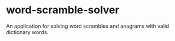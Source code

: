 # word-scramble-solver
An application for solving word scrambles and anagrams with valid dictionary words.

